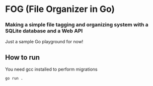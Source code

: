 # FOG (File Organizer in Go)

### Making a simple file tagging and organizing system with a SQLite database and a Web API

Just a sample Go playground for now!

## How to run
You need gcc installed to perform migrations

    go run .